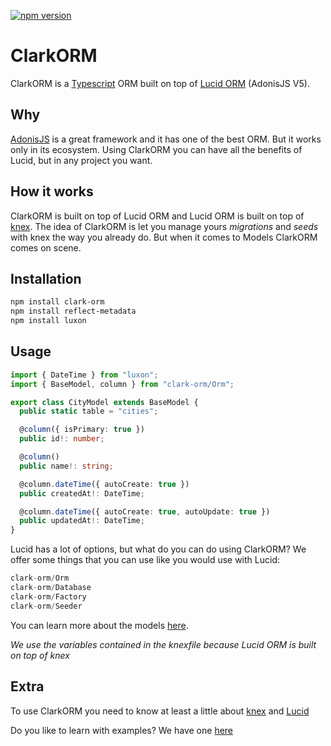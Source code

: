 [![npm version](https://img.shields.io/npm/v/clark-orm.svg?style=flat)](https://www.npmjs.com/package/clark-orm)

# ClarkORM

ClarkORM is a [Typescript](https://www.typescriptlang.org/) ORM built on top of [Lucid ORM](https://preview.adonisjs.com/guides/database/introduction) (AdonisJS V5).

## Why

[AdonisJS](https://adonisjs.com/) is a great framework and it has one of the best ORM. But it works only in its ecosystem. Using ClarkORM you can have all the benefits of Lucid, but in any project you want.

## How it works

ClarkORM is built on top of Lucid ORM and Lucid ORM is built on top of [knex](http://knexjs.org/). The idea of ClarkORM is let you manage yours *migrations* and *seeds* with knex the way you already do. But when it comes to Models ClarkORM comes on scene.

## Installation

```sh
npm install clark-orm
npm install reflect-metadata
npm install luxon
```

## Usage

```ts
import { DateTime } from "luxon";
import { BaseModel, column } from "clark-orm/Orm";

export class CityModel extends BaseModel {
  public static table = "cities";

  @column({ isPrimary: true })
  public id!: number;

  @column()
  public name!: string;

  @column.dateTime({ autoCreate: true })
  public createdAt!: DateTime;

  @column.dateTime({ autoCreate: true, autoUpdate: true })
  public updatedAt!: DateTime;
}
```

Lucid has a lot of options, but what do you can do using ClarkORM? We offer some things that you can use like you would use with Lucid:
```js
clark-orm/Orm
clark-orm/Database
clark-orm/Factory
clark-orm/Seeder
```

You can learn more about the models [here](https://preview.adonisjs.com/guides/models/introduction).

*We use the variables contained in the knexfile because Lucid ORM is built on top of knex*

## Extra

To use ClarkORM you need to know at least a little about [knex](http://knexjs.org/) and [Lucid](https://preview.adonisjs.com/guides/models/introduction)

Do you like to learn with examples? We have one [here](https://github.com/gideaoms/clark-orm/blob/main/example.md)
